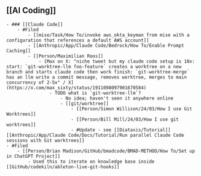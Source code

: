 ## [[AI Coding]]
	- ### [[Claude Code]]
		- #Filed
			- [[mise/Task/How To/invoke aws_okta_keyman from mise with a configuration that references a default AWS account]]
			- [[Anthropic/App/Claude Code/Bedrock/How To/Enable Prompt Caching]]
			- [[Person/Maximilian Roos]]
				- [Max on X: "niche tweet but my claude code setup is 10x: start: `git-worktree-llm foo-feature` creates a worktree on a new branch and starts claude code then work finish: `git-worktree-merge` has an llm write a commit message, removes worktree, merges to main concurrency of 2-5x" / X](https://x.com/max_sixty/status/1911098097901670584)
					- TODO what is `git-worktree-llm`?
						- No idea; haven't seen it anywhere online
						- [[git/worktree]]
							- [[Person/Simon Willison/24/03/How I use Git Worktrees]]
							- [[Person/Bill Mill/24/03/How I use git worktrees]]
							- #Update - see [[Diataxis/Tutorial]] [[Anthropic/App/Claude Code/Docs/Tutorial/Run parallel Claude Code sessions with Git worktrees]]
	- #Filed
		- [[Person/Brian Madison/GitHub/bmadcode/BMAD-METHOD/How To/Set up in ChatGPT Project]]
			- Used this to iterate on knowledge base inside [[GitHub/codekiln/ableton-live-git-hooks]]